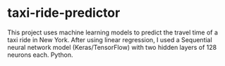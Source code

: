# taxi-ride-predictor
This project uses machine learning models to predict the travel time of a taxi ride in New York. After using linear regression, I used a Sequential neural network model (Keras/TensorFlow) with two hidden layers of 128 neurons each. Python.
